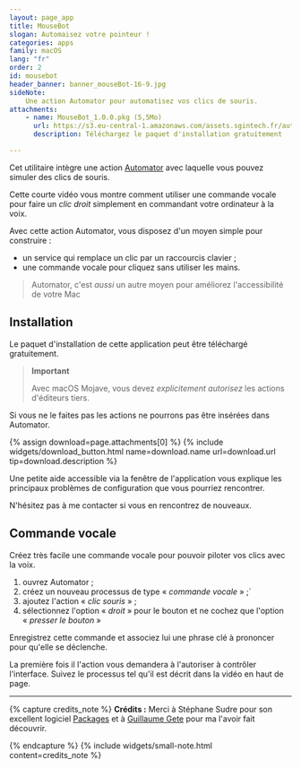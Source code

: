 ```yaml
---
layout: page_app
title: MouseBot
slogan: Automaisez votre pointeur !
categories: apps
family: macOS
lang: "fr"
order: 2
id: mousebot
header_banner: banner_mouseBot-16-9.jpg
sideNote:
    Une action Automator pour automatisez vos clics de souris.
attachments:
    - name: MouseBot_1.0.0.pkg (5,5Mo)
      url: https://s3.eu-central-1.amazonaws.com/assets.sgintech.fr/automatisez.net/apps/MouseBot_1.0.0.pkg
      description: Téléchargez le paquet d'installation gratuitement

---
```


Cet utilitaire intègre une action [Automator](https://www.Automatisez.net)
avec laquelle vous pouvez simuler des clics de souris.

Cette courte vidéo vous montre comment utiliser une commande vocale
pour faire un _clic droit_ simplement en commandant votre ordinateur
à la voix.

Avec cette action Automator, vous disposez d'un moyen simple pour construire :

- un service qui remplace un clic par un raccourcis clavier ;
- une commande vocale pour cliquez sans utiliser les mains.

> Automator, c'est _aussi_ un autre moyen pour améliorez l'accessibilité de votre Mac

## Installation

Le paquet d'installation de cette application peut être téléchargé 
gratuitement.

> **Important**
>
> Avec macOS Mojave, vous devez _explicitement autorisez_ les actions
> d'éditeurs tiers.

Si vous ne le faites pas les actions ne pourrons pas être insérées dans
Automator.

{% assign download=page.attachments[0] %}
{% include widgets/download_button.html 
    name=download.name 
    url=download.url 
    tip=download.description %}

Une petite aide accessible via la fenêtre de l'application vous
explique les principaux problèmes de configuration que vous pourriez
rencontrer.

N'hésitez pas à me contacter si vous en rencontrez de nouveaux.


## Commande vocale

Créez très facile une commande vocale pour pouvoir
piloter vos clics avec la voix.

1. ouvrez Automator ;
2. créez un nouveau processus de type « _commande vocale_ » ;`
3. ajoutez l'action « _clic souris_ » ;
4. sélectionnez l'option « _droit_ » pour le bouton et ne cochez
   que l'option « _presser le bouton_ »

Enregistrez cette commande et associez lui une phrase clé à prononcer pour
qu'elle se déclenche.

La première fois il l'action vous demandera à l'autoriser à contrôler 
l'interface. 
Suivez le processus tel qu'il est décrit dans la vidéo en haut de page.

-----

{% capture credits_note %}
**Crédits&nbsp;:**
Merci à Stéphane Sudre pour son excellent logiciel 
[Packages](http://s.sudre.free.fr/Software/Packages/about.html)
et à [Guillaume Gete](https://gete.net)
pour ma l'avoir fait découvrir.

{% endcapture %}
{% include widgets/small-note.html content=credits_note %}
